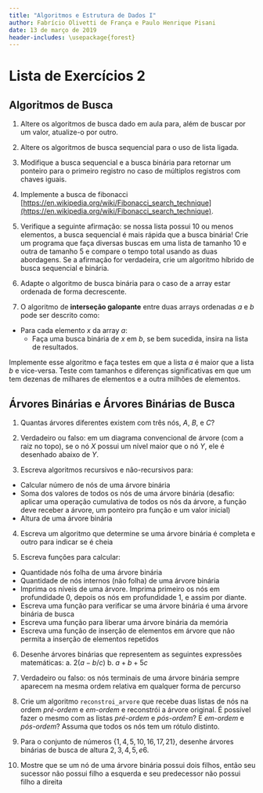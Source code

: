 ```yaml
---
title: "Algoritmos e Estrutura de Dados I"
author: Fabrício Olivetti de França e Paulo Henrique Pisani
date: 13 de março de 2019
header-includes: \usepackage{forest}
---
```


# Lista de Exercícios 2

## Algoritmos de Busca

1) Altere os algoritmos de busca dado em aula para, além de buscar por um valor, atualize-o por outro.

2) Altere os algoritmos de busca sequencial para o uso de lista ligada.

3) Modifique a busca sequencial e a busca binária para retornar um ponteiro para o primeiro registro no caso de múltiplos registros com chaves iguais.

4) Implemente a busca de fibonacci [https://en.wikipedia.org/wiki/Fibonacci_search_technique](https://en.wikipedia.org/wiki/Fibonacci_search_technique).

5) Verifique a seguinte afirmação: se nossa lista possui 10 ou menos elementos, a busca sequencial é mais rápida que a busca binária! Crie um programa que faça diversas buscas em uma lista de tamanho 10 e outra de tamanho 5 e compare o tempo total usando as duas abordagens. Se a afirmação for verdadeira, crie um algoritmo híbrido de busca sequencial e binária. 

6) Adapte o algoritmo de busca binária para o caso de a array estar ordenada de forma decrescente. 

7) O algoritmo de **interseção galopante** entre duas arrays ordenadas $a$ e $b$ pode ser descrito como:

* Para cada elemento $x$ da array $a$:
  - Faça uma busca binária de $x$ em $b$, se bem sucedida, insira na lista de resultados.
  
Implemente esse algoritmo e faça testes em que a lista $a$ é maior que a lista $b$ e vice-versa. Teste com tamanhos e diferenças significativas em que um tem dezenas de milhares de elementos e a outra milhões de elementos.

## Árvores Binárias e Árvores Binárias de Busca

1) Quantas árvores diferentes existem com três nós, $A$, $B$, e $C$? 

2) Verdadeiro ou falso: em um diagrama convencional de árvore (com a raiz no topo), se o nó $X$ possui um nível maior que o nó $Y$, ele é desenhado abaixo de $Y$. 

3) Escreva algoritmos recursivos e não-recursivos para: 
  - Calcular número de nós de uma árvore binária 
  - Soma dos valores de todos os nós de uma árvore binária (desafio: aplicar uma operação cumulativa de todos os nós da árvore, a função deve receber a árvore, um ponteiro pra função e um valor inicial) 
  - Altura de uma árvore binária 

4) Escreva um algoritmo que determine se uma árvore binária é completa e outro para indicar se é cheia

5) Escreva funções para calcular: 
  - Quantidade nós folha de uma árvore binária 
  - Quantidade de nós internos (não folha) de uma árvore binária 
  - Imprima os níveis de uma árvore. Imprima primeiro os nós em profundidade 0, depois os nós em profundidade 1, e assim por diante.
  - Escreva uma função para verificar se uma árvore binária é uma árvore binária de busca 
  - Escreva uma função para liberar uma árvore binária da memória 
  - Escreva uma função de inserção de elementos em árvore que não permita a inserção de elementos repetidos

6) Desenhe árvores binárias que representem as seguintes expressões matemáticas: 
  a. $2(a-b/c)$
  b. $a + b + 5c$

7) Verdadeiro ou falso: os nós terminais de uma árvore binária sempre aparecem na mesma ordem relativa em qualquer forma de percurso 

8) Crie um algoritmo `reconstroi_arvore` que recebe duas listas de nós na ordem *pré-ordem* e *em-ordem* e reconstrói a árvore original. É possível fazer o mesmo com as listas *pré-ordem* e *pós-ordem*? E *em-ordem* e *pós-ordem*? Assuma que todos os nós tem um rótulo distinto. 

9) Para o conjunto de números $\{1, 4, 5, 10, 16, 17, 21\}$, desenhe árvores binárias de busca de altura $2, 3, 4, 5, e 6$. 

10) Mostre que se um nó de uma árvore binária possui dois filhos, então seu sucessor não possui filho a esquerda e seu predecessor não possui filho a direita 



